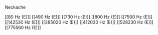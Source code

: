 Neckache

[[80 Hz (E)]]
[[490 Hz (E)]]
[[730 Hz (E)]]
[[800 Hz (E)]]
[[7500 Hz (E)]]
[[142530 Hz (E)]]
[[285020 Hz (E)]]
[[412030 Hz (E)]]
[[528230 Hz (E)]]
[[775560 Hz (E)]]